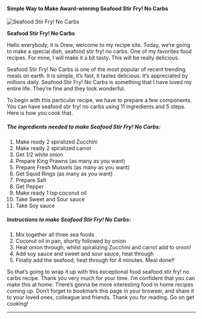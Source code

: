             

#### Simple Way to Make Award-winning Seafood Stir Fry! No Carbs

![Seafood Stir Fry! No Carbs](https://img-global.cpcdn.com/recipes/6252b90e663fbebe/751x532cq70/seafood-stir-fry-no-carbs-recipe-main-photo.jpg)

**Seafood Stir Fry! No Carbs**

Hello everybody, it is Drew, welcome to my recipe site. Today, we’re going to make a special dish, seafood stir fry! no carbs. One of my favorites food recipes. For mine, I will make it a bit tasty. This will be really delicious.

Seafood Stir Fry! No Carbs is one of the most popular of recent trending meals on earth. It is simple, it’s fast, it tastes delicious. It’s appreciated by millions daily. Seafood Stir Fry! No Carbs is something that I have loved my entire life. They’re fine and they look wonderful.

To begin with this particular recipe, we have to prepare a few components. You can have seafood stir fry! no carbs using 11 ingredients and 5 steps. Here is how you cook that.

##### The ingredients needed to make Seafood Stir Fry! No Carbs:

1.  Make ready 2 spiralized Zucchini
2.  Make ready 2 spiralized carrot
3.  Get 1/2 white onion
4.  Prepare King Prawns (as many as you want)
5.  Prepare Fresh Mussels (as many as you want)
6.  Get Squid Rings (as many as you want)
7.  Prepare Salt
8.  Get Pepper
9.  Make ready 1 tsp coconut oil
10.  Take Sweet and Sour sauce
11.  Take Soy sauce

##### Instructions to make Seafood Stir Fry! No Carbs:

1.  Mix together all three sea foods
2.  Coconut oil in pan, shortly followed by onion
3.  Heat onion through, whilst spiralizing Zucchini and carrot add to onion!
4.  Add soy sauce and sweet and sour sauce, heat through
5.  Finally add the seafood, heat through for 4 minutes. Meal done!!

So that’s going to wrap it up with this exceptional food seafood stir fry! no carbs recipe. Thank you very much for your time. I’m confident that you can make this at home. There’s gonna be more interesting food in home recipes coming up. Don’t forget to bookmark this page in your browser, and share it to your loved ones, colleague and friends. Thank you for reading. Go on get cooking!

* * *